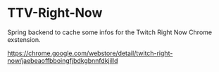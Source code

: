 # TTV-Right-Now
Spring backend to cache some infos for the Twitch Right Now Chrome exstension.

https://chrome.google.com/webstore/detail/twitch-right-now/jaebeaoffbboingfjbdkgbnnfdkjilld

